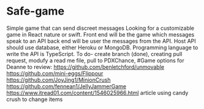 # Safe-game
Simple game that can send discreet messages
Looking for a customizable game in React nature or swift. Front end will be the game which messages speak to an API back end will be user the messages from the API. Host API should use database, either Heroku or MongoDB. Programming language to write the API is TypeScript. 
To do- create branch (done), creating pull request, modufy a read me file, pull to PDXChance, 
#Game options for Deanne to review: 
https://github.com/benletchford/unmovable
https://github.com/mini-eggs/Flippour
https://github.com/JoyJing1/MinionCrush
https://github.com/fennean1/JellyJammerGame
https://www.itread01.com/content/1546025966.html article using candy crush to change items 

